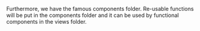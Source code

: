 Furthermore, we have the famous components folder. Re-usable functions will be put in the components folder and it can be used by functional components in the views folder.